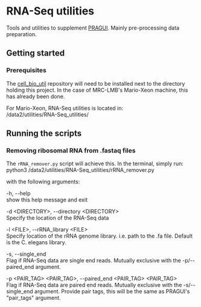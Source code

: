 # RNA-Seq utilities
Tools and utilities to supplement [PRAGUI](https://github.com/lmb-seq/PRAGUI).
Mainly pre-processing data preparation.

## Getting started

### Prerequisites
The [cell_bio_util](https://github.com/lmb-seq/cell_bio_util) repository will need 
to be installed next to the directory holding this project. In the case of MRC-LMB's 
Mario-Xeon machine, this has already been done.

For Mario-Xeon, RNA-Seq utilities is located in:  
    /data2/utilities/RNA-Seq_utilities/

## Running the scripts
### Removing ribosomal RNA from .fastaq files
The `rRNA_remover.py` script will achieve this. In the terminal, simply run:  
    python3 /data2/utilities/RNA-Seq_utilities/rRNA_remover.py  

with the following arguments:


-h, --help  
show this help message and exit
  
-d &lt;DIRECTORY&gt;, --directory &lt;DIRECTORY&gt;  
Specify the location of the RNA-Seq data

-l &lt;FILE&gt;, --rRNA_library &lt;FILE&gt;  
Specify location of the rRNA genome library. i.e. path to the .fa file. Default is the C. elegans library.

-s, --single_end  
Flag if RNA-Seq data are single end reads. Mutually exclusive with the -p/--paired_end argument. 
 
-p &lt;PAIR_TAG&gt; &lt;PAIR_TAG&gt;, --paired_end &lt;PAIR_TAG&gt; &lt;PAIR_TAG&gt;  
Flag if RNA-Seq data are paired end reads. Mutually exclusive with the -s/--single_end argument. Provide 
pair tags, this will be the same as PRAGUI's "pair_tags" argument.
